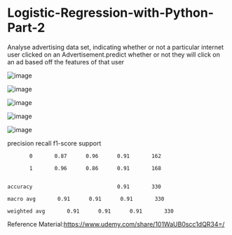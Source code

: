 # Logistic-Regression-with-Python-Part-2


Analyse advertising data set, indicating whether or not a particular internet user clicked on an Advertisement.predict whether or not they will click on an ad based off the features of that user


![image](https://user-images.githubusercontent.com/48589838/77819233-3cf6cc80-70ff-11ea-8da3-b3e41dbe2b79.png)


![image](https://user-images.githubusercontent.com/48589838/77819235-3ff1bd00-70ff-11ea-945c-0ca35e451214.png)


![image](https://user-images.githubusercontent.com/48589838/77819237-42ecad80-70ff-11ea-96ed-54d708a4e7a3.png)


![image](https://user-images.githubusercontent.com/48589838/77819240-45e79e00-70ff-11ea-8946-645ad113a8a4.png)


![image](https://user-images.githubusercontent.com/48589838/77819241-497b2500-70ff-11ea-92c1-26a77c4a5a28.png)


 precision    recall  f1-score   support

           0       0.87      0.96      0.91       162
           
           1       0.96      0.86      0.91       168


    accuracy                           0.91       330

    macro avg       0.91      0.91      0.91       330

    weighted avg       0.91      0.91      0.91       330


Reference Material:https://www.udemy.com/share/101WaUB0scc1dQR34=/
